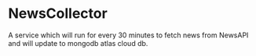 # NewsCollector

A service which will run for every 30 minutes to fetch news from NewsAPI and will update to mongodb atlas cloud db.
